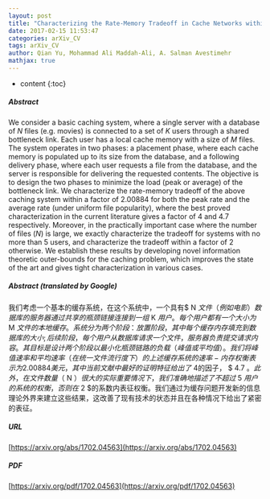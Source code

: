 ```yaml
---
layout: post
title: "Characterizing the Rate-Memory Tradeoff in Cache Networks within a Factor of 2"
date: 2017-02-15 11:53:47
categories: arXiv_CV
tags: arXiv_CV
author: Qian Yu, Mohammad Ali Maddah-Ali, A. Salman Avestimehr
mathjax: true
---
```


* content
{:toc}

##### Abstract
We consider a basic caching system, where a single server with a database of $N$ files (e.g. movies) is connected to a set of $K$ users through a shared bottleneck link. Each user has a local cache memory with a size of $M$ files. The system operates in two phases: a placement phase, where each cache memory is populated up to its size from the database, and a following delivery phase, where each user requests a file from the database, and the server is responsible for delivering the requested contents. The objective is to design the two phases to minimize the load (peak or average) of the bottleneck link. We characterize the rate-memory tradeoff of the above caching system within a factor of $2.00884$ for both the peak rate and the average rate (under uniform file popularity), where the best proved characterization in the current literature gives a factor of $4$ and $4.7$ respectively. Moreover, in the practically important case where the number of files ($N$) is large, we exactly characterize the tradeoff for systems with no more than $5$ users, and characterize the tradeoff within a factor of $2$ otherwise. We establish these results by developing novel information theoretic outer-bounds for the caching problem, which improves the state of the art and gives tight characterization in various cases.

##### Abstract (translated by Google)
我们考虑一个基本的缓存系统，在这个系统中，一个具有$ N $文件（例如电影）数据库的服务器通过共享的瓶颈链接连接到一组$ K $用户。每个用户都有一个大小为$ M $文件的本地缓存。系统分为两个阶段：放置阶段，其中每个缓存内存填充到数据库的大小;后续阶段，每个用户从数据库请求一个文件，服务器负责提交请求内容。其目标是设计两个阶段以最小化瓶颈链路的负载（峰值或平均值）。我们将峰值速率和平均速率（在统一文件流行度下）的上述缓存系统的速率 - 内存权衡表示为2.00884美元，其中当前文献中最好的证明特征给出了$ 4的因子， $ 4.7 $。此外，在文件数量（$ N $）很大的实际重要情况下，我们准确地描述了不超过$ 5 $用户的系统的权衡，否则在$ 2 $的系数内表征权衡。我们通过为缓存问题开发新的信息理论外界来建立这些结果，这改善了现有技术的状态并且在各种情况下给出了紧密的表征。

##### URL
[https://arxiv.org/abs/1702.04563](https://arxiv.org/abs/1702.04563)

##### PDF
[https://arxiv.org/pdf/1702.04563](https://arxiv.org/pdf/1702.04563)

